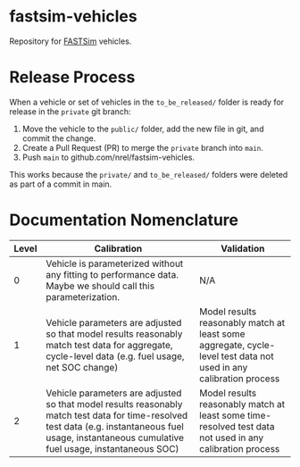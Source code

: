 # fastsim-vehicles
Repository for [FASTSim](https://www.nrel.gov/transportation/fastsim.html) vehicles.

# Release Process

When a vehicle or set of vehicles in the `to_be_released/` folder is ready for release in the `private` git branch:
1. Move the vehicle to the `public/` folder, add the new file in git, and commit the change.
1. Create a Pull Request (PR) to merge the `private` branch into `main`.
1. Push `main` to github.com/nrel/fastsim-vehicles.  

This works because the `private/` and `to_be_released/` folders were deleted as part of a commit in main.

# Documentation Nomenclature
| Level | Calibration | Validation | 
| --- | --- | --- | 
| 0 | Vehicle is parameterized without any fitting to performance data.  Maybe we should call this parameterization.  | N/A | 
| 1 | Vehicle parameters are adjusted so that model results reasonably match test data for aggregate, cycle-level data (e.g. fuel usage, net SOC change) | Model results reasonably match at least some aggregate, cycle-level test data not used in any calibration process |
| 2 | Vehicle parameters are adjusted so that model results reasonably match test data for time-resolved test data (e.g. instantaneous fuel usage, instantaneous cumulative fuel usage, instantaneous SOC) | Model results reasonably match at least some time-resolved test data not used in any calibration process |